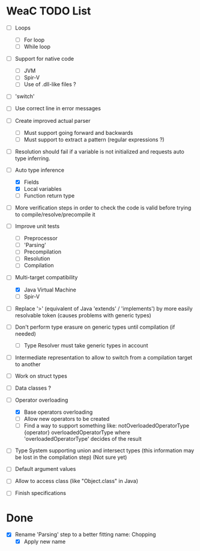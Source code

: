 WeaC TODO List
===
   
- [ ] Loops
    - [ ] For loop
    - [ ] While loop

- [ ] Support for native code
    - [ ] JVM
    - [ ] Spir-V
    - [ ] Use of .dll-like files ?
    
- [ ] 'switch'
    
- [ ] Use correct line in error messages

- [ ] Create improved actual parser
    - [ ] Must support going forward and backwards
    - [ ] Must support to extract a pattern (regular expressions ?)

- [ ] Resolution should fail if a variable is not initialized and requests auto type inferring.

- [ ] Auto type inference
    - [x] Fields
    - [x] Local variables
    - [ ] Function return type 

- [ ] More verification steps in order to check the code is valid before trying to compile/resolve/precompile it

- [ ] Improve unit tests
    - [ ] Preprocessor
    - [ ] 'Parsing'
    - [ ] Precompilation
    - [ ] Resolution
    - [ ] Compilation

- [ ] Multi-target compatibility
    - [x] Java Virtual Machine
    - [ ] Spir-V

- [ ] Replace '>' (equivalent of Java 'extends' / 'implements') by more easily resolvable token (causes problems with generic types)

- [ ] Don't perform type erasure on generic types until compilation (if needed)
    - [ ] Type Resolver must take generic types in account

- [ ] Intermediate representation to allow to switch from a compilation target to another

- [ ] Work on struct types

- [ ] Data classes ?

- [ ] Operator overloading
    - [x] Base operators overloading
    - [ ] Allow new operators to be created
    - [ ] Find a way to support something like: notOverloadedOperatorType {operator} overloadedOperatorType where 'overloadedOperatorType' decides of the result

- [ ] Type System supporting union and intersect types (this information may be lost in the compilation step) (Not sure yet)

- [ ] Default argument values

- [ ] Allow to access class (like "Object.class" in Java)

- [ ] Finish specifications

Done
===
- [x] Rename 'Parsing' step to a better fitting name: Chopping
    - [x] Apply new name